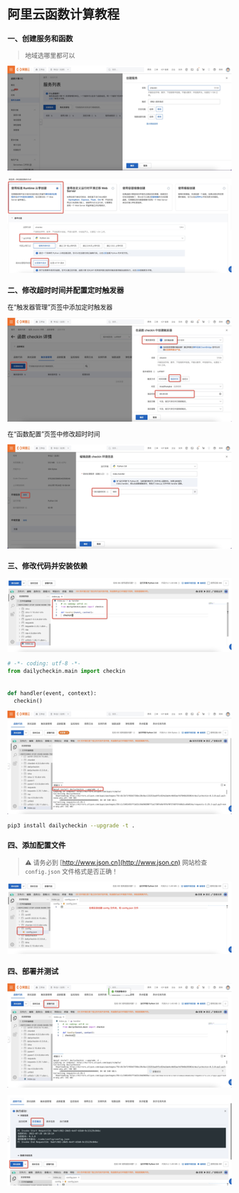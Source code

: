 # 阿里云函数计算教程

### 一、创建服务和函数

> 地域选哪里都可以

![创建服务](img/fc_create_service.jpg)

![创建函数](img/fc_create_function.jpg)

### 二、修改超时时间并配置定时触发器

在“触发器管理”页签中添加定时触发器

![添加触发器](img/fc_add_trigger.jpg)

在“函数配置”页签中修改超时时间

![修改超时时间](img/fc_edit_timeout.jpg)

### 三、修改代码并安装依赖

![修改代码](img/fc_edit_code.jpg)

```python
# -*- coding: utf-8 -*-
from dailycheckin.main import checkin


def handler(event, context):
  checkin()
```

![安装依赖包](img/fc_module_install.jpg)

```bash
pip3 install dailycheckin --upgrade -t .
```

### 四、添加配置文件

> ⚠️ 请务必到 [http://www.json.cn](http://www.json.cn) 网站检查 `config.json` 文件格式是否正确！

![添加配置文件](img/fc_config.jpg)

### 四、部署并测试

![部署](img/fc_deploy.jpg)

![测试](img/fc_test.jpg)
